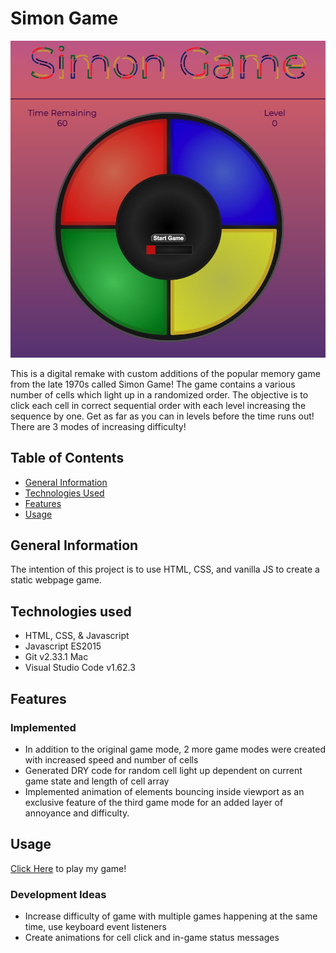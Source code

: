 # Simon Game 
![mySimonGame](Resources/Images/mySimonGame.jpg)

This is a digital remake with custom additions of the popular memory game from the late 1970s called Simon Game! 
The game contains a various number of cells which light up in a randomized order. The objective is to click each cell in correct sequential order with each level increasing the sequence by one. Get as far as you can in levels before the time runs out! There are 3 modes of increasing difficulty!

## Table of Contents
* [General Information](#general-information)
* [Technologies Used](#technologies-used)
* [Features](#features)
* [Usage](#usage)

## General Information
The intention of this project is to use HTML, CSS, and vanilla JS to create a static webpage game.

## Technologies used
* HTML, CSS, & Javascript
* Javascript ES2015
* Git v2.33.1 Mac
* Visual Studio Code v1.62.3

## Features
### Implemented
* In addition to the original game mode, 2 more game modes were created with increased speed and number of cells
* Generated DRY code for random cell light up dependent on current game state and length of cell array
* Implemented animation of elements bouncing inside viewport as an exclusive feature of the third game mode for an added layer of annoyance and difficulty.

## Usage
[Click Here](https://lejt.github.io/SimonGame/) to play my game! 

### Development Ideas
* Increase difficulty of game with multiple games happening at the same time, use keyboard event listeners
* Create animations for cell click and in-game status messages
